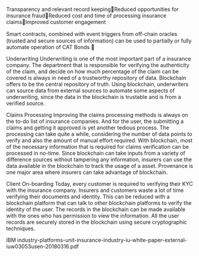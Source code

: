 

Transparency and relevant record keepingReduced opportunities for insurance fraudReduced cost and time of processing insurance claimsImproved customer engagement

Smart contracts, combined with event triggers from oﬀ-chain oracles (trusted and secure sources of information) can be used to partially or fully automate operation of CAT Bonds 

Underwriting
Underwriting is one of the most important part of a insurance company. The department that is responsible for verifying the authenticity of the claim, and decide on how much percentage of the claim can be covered is always in need of a trustworthy repository of data.
Blockchain offers to be the central repository of truth. Using blockchain, underwriters can source data from external sources to automate some aspects of underwriting, since the data in the blockchain is trustable and is from a verified source.

Claims Processing
Improving the claims processing methods is always on the to-do list of insurance companies. And for the user, the submitting a claims and getting it approved is yet another tedious process. The processing can take quite a while, considering the number of data points to verify and also the amount of manual effort required.
With blockchain, most of the necessary information that is required for claims verification can be processed in no-time. Since blockchain can take inputs from a variety of difference sources without tampering any information, insurers can use the data available in the blockchain to track the usage of a asset. Provenance is one major area where insurers can take advantage of blockchain.

Client On-boarding
Today, every customer is required to verifying their KYC with the insurance company. Insurers and customers waste a lot of time verifying their documents and identity. This can be reduced with a blockchain platform that can talk to other blockchain platforms to verify the identity of the user.
The records in the blockchain can be made available with the ones who has permission to view the information. All the user records are securely stored in the blockchain using secure cryptographic techniques.

IBM industry-platforms-unit-insurance-industry-iu-white-paper-external-iuw03053usen-20180316.pdf

